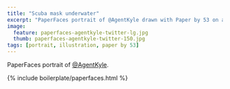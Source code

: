 ```yaml
---
title: "Scuba mask underwater"
excerpt: "PaperFaces portrait of @AgentKyle drawn with Paper by 53 on an iPad."
image: 
  feature: paperfaces-agentkyle-twitter-lg.jpg
  thumb: paperfaces-agentkyle-twitter-150.jpg
tags: [portrait, illustration, paper by 53]
---
```


PaperFaces portrait of [@AgentKyle](http://twitter.com/AgentKyle).

{% include boilerplate/paperfaces.html %}